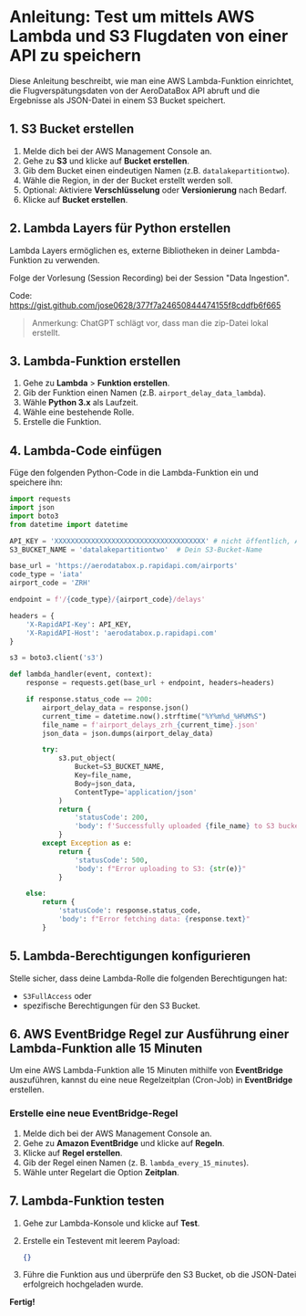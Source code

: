 
# Anleitung: Test um mittels AWS Lambda und S3 Flugdaten von einer API zu speichern

Diese Anleitung beschreibt, wie man eine AWS Lambda-Funktion einrichtet, die Flugverspätungsdaten von der AeroDataBox API abruft und die Ergebnisse als JSON-Datei in einem S3 Bucket speichert.

## 1. S3 Bucket erstellen

1. Melde dich bei der AWS Management Console an.
2. Gehe zu **S3** und klicke auf **Bucket erstellen**.
3. Gib dem Bucket einen eindeutigen Namen (z.B. `datalakepartitiontwo`).
4. Wähle die Region, in der der Bucket erstellt werden soll.
5. Optional: Aktiviere **Verschlüsselung** oder **Versionierung** nach Bedarf.
6. Klicke auf **Bucket erstellen**.

## 2. Lambda Layers für Python erstellen

Lambda Layers ermöglichen es, externe Bibliotheken in deiner Lambda-Funktion zu verwenden.

Folge der Vorlesung (Session Recording) bei der Session "Data Ingestion".

Code:
https://gist.github.com/jose0628/377f7a24650844474155f8cddfb6f665

> Anmerkung: ChatGPT schlägt vor, dass man die zip-Datei lokal erstellt.

## 3. Lambda-Funktion erstellen

1. Gehe zu **Lambda** > **Funktion erstellen**.
2. Gib der Funktion einen Namen (z.B. `airport_delay_data_lambda`).
3. Wähle **Python 3.x** als Laufzeit.
4. Wähle eine bestehende Rolle.
5. Erstelle die Funktion.

## 4. Lambda-Code einfügen

Füge den folgenden Python-Code in die Lambda-Funktion ein und speichere ihn:

```python
import requests
import json
import boto3
from datetime import datetime

API_KEY = 'XXXXXXXXXXXXXXXXXXXXXXXXXXXXXXXXXXXXX' # nicht öffentlich, André hat API
S3_BUCKET_NAME = 'datalakepartitiontwo'  # Dein S3-Bucket-Name

base_url = 'https://aerodatabox.p.rapidapi.com/airports'
code_type = 'iata'
airport_code = 'ZRH'

endpoint = f'/{code_type}/{airport_code}/delays'

headers = {
    'X-RapidAPI-Key': API_KEY,
    'X-RapidAPI-Host': 'aerodatabox.p.rapidapi.com'
}

s3 = boto3.client('s3')

def lambda_handler(event, context):
    response = requests.get(base_url + endpoint, headers=headers)

    if response.status_code == 200:
        airport_delay_data = response.json()
        current_time = datetime.now().strftime("%Y%m%d_%H%M%S")
        file_name = f'airport_delays_zrh_{current_time}.json'
        json_data = json.dumps(airport_delay_data)

        try:
            s3.put_object(
                Bucket=S3_BUCKET_NAME,
                Key=file_name,
                Body=json_data,
                ContentType='application/json'
            )
            return {
                'statusCode': 200,
                'body': f'Successfully uploaded {file_name} to S3 bucket {S3_BUCKET_NAME}'
            }
        except Exception as e:
            return {
                'statusCode': 500,
                'body': f"Error uploading to S3: {str(e)}"
            }

    else:
        return {
            'statusCode': response.status_code,
            'body': f"Error fetching data: {response.text}"
        }
```

## 5. Lambda-Berechtigungen konfigurieren

Stelle sicher, dass deine Lambda-Rolle die folgenden Berechtigungen hat:

- `S3FullAccess` oder
- spezifische Berechtigungen für den S3 Bucket.

## 6. AWS EventBridge Regel zur Ausführung einer Lambda-Funktion alle 15 Minuten

Um eine AWS Lambda-Funktion alle 15 Minuten mithilfe von **EventBridge** auszuführen, kannst du eine neue Regelzeitplan (Cron-Job) in **EventBridge** erstellen.

### Erstelle eine neue EventBridge-Regel

1. Melde dich bei der AWS Management Console an.
2. Gehe zu **Amazon EventBridge** und klicke auf **Regeln**.
3. Klicke auf **Regel erstellen**.
4. Gib der Regel einen Namen (z. B. `lambda_every_15_minutes`).
5. Wähle unter Regelart die Option **Zeitplan**.

## 7. Lambda-Funktion testen

1. Gehe zur Lambda-Konsole und klicke auf **Test**.
2. Erstelle ein Testevent mit leerem Payload:

   ```json
   {}
   ```

3. Führe die Funktion aus und überprüfe den S3 Bucket, ob die JSON-Datei erfolgreich hochgeladen wurde.

**Fertig!**
